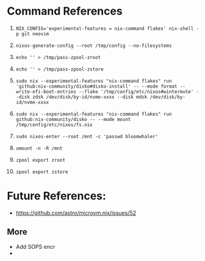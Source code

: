 # Command References

1. `NIX_CONFIG='experimental-features = nix-command flakes' nix-shell -p git neovim`

2. `nixos-generate-config --root /tmp/config --no-filesystems`

3. `echo '' > /tmp/pass-zpool-zroot`

4. `echo '' > /tmp/pass-zpool-zstore`

5. `sudo nix --experimental-features "nix-command flakes" run 'github:nix-community/disko#disko-install' -- --mode format --write-efi-boot-entries --flake '/tmp/config/etc/nixos#wintermute' --disk zdsk /dev/disk/by-id/nvme-xxxx --disk mdsk /dev/disk/by-id/nvme-xxxx`

6. `sudo nix --experimental-features "nix-command flakes" run github:nix-community/disko -- --mode mount /tmp/config/etc/nixos/fs.nix`

7. `sudo nixos-enter --root /mnt -c 'passwd bloomwhaler'`

8. `umount -n -R /mnt`

9. `zpool export zroot`
10. `zpool export zstore`

# Future References:
- https://github.com/astro/microvm.nix/issues/52

## More
- Add SOPS encr
-
